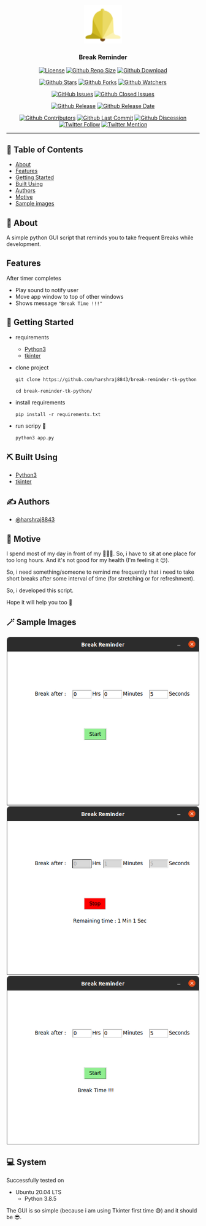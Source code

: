 <p align="center">
 <img width=100px height=100px src="icon/bell.png" alt="Break Reminder">
</p>

<h3 align="center">Break Reminder</h3>

<div align="center">

[![License](https://img.shields.io/github/license/harshraj8843/break-reminder-tk-python)](https://github.com/harshraj8843/break-reminder-tk-python/blob/master/LICENSE.md) [![Github Repo Size](https://img.shields.io/github/repo-size/harshraj8843/break-reminder-tk-python)](https://github.com/harshraj8843/break-reminder-tk-python) [![Github Download](https://img.shields.io/github/downloads/harshraj8843/break-reminder-tk-python/total)](https://github.com/harshraj8843/break-reminder-tk-python)

[![Github Stars](https://img.shields.io/github/stars/harshraj8843/break-reminder-tk-python?style=social)](https://github.com/harshraj8843/break-reminder-tk-python/stargazers) [![Github Forks](https://img.shields.io/github/forks/harshraj8843/break-reminder-tk-python?style=social)](https://github.com/harshraj8843/break-reminder-tk-python/network/members) [![Github Watchers](https://img.shields.io/github/watchers/harshraj8843/break-reminder-tk-python?style=social)](https://github.com/harshraj8843/break-reminder-tk-python/watchers)

[![GitHub Issues](https://img.shields.io/github/issues/harshraj8843/break-reminder-tk-python)](https://github.com/harshraj8843/break-reminder-tk-python/issues) [![Github Closed Issues](https://img.shields.io/github/issues-closed/harshraj8843/break-reminder-tk-python)](https://github.com/harshraj8843/break-reminder-tk-python/issues?q=is%3Aissue+is%3Aclosed)

[![Github Release](https://img.shields.io/github/v/release/harshraj8843/break-reminder-tk-python)](https://github.com/harshraj8843/break-reminder-tk-python) [![Github Release Date](https://img.shields.io/github/release-date/harshraj8843/break-reminder-tk-python)](https://github.com/harshraj8843/break-reminder-tk-python)

[![Github Contributors](https://img.shields.io/github/contributors/harshraj8843/break-reminder-tk-python)](https://github.com/harshraj8843/break-reminder-tk-python/graphs/contributors) [![Github Last Commit](https://img.shields.io/github/last-commit/harshraj8843/break-reminder-tk-python)](https://github.com/harshraj8843/break-reminder-tk-python/graphs/commit-activity) [![Github Discession](https://img.shields.io/github/discussions/harshraj8843/break-reminder-tk-python)](https://github.com/harshraj8843/break-reminder-tk-python/discussions) [![Twitter Follow](https://img.shields.io/twitter/follow/harshraj8843?style=social&label=Follow)](https://twitter.com/harshraj8843?ref_src=twsrc%5Etfw) [![Twitter Mention](https://img.shields.io/twitter/url?label=%40Mention&style=social&url=https://twitter.com/harshraj8843)](https://twitter.com/intent/tweet?screen_name=harshraj8843&ref_src=twsrc%5Etfw)

</div>

---

## 📝 Table of Contents

- [About](#about)
- [Features](feature)
- [Getting Started](#getting_started)
- [Built Using](#built_using)
- [Authors](#authors)
- [Motive](#motive)
- [Sample images](#images)

## 🧐 About <a name = "about"></a>

A simple python GUI script that reminds you to take frequent Breaks while development.

## Features <a name = "feature"></a>

After timer completes

  - Play sound to notify user
  - Move app window to top of other windows
  - Shows message ```"Break Time !!!"```

## 🏁 Getting Started <a name = "getting_started"></a>

- requirements
  - [Python3](https://www.python.org/)
  - [tkinter](https://docs.python.org/3/library/tkinter.html)

- clone project
  ```
  git clone https://github.com/harshraj8843/break-reminder-tk-python
  ```
  ```
  cd break-reminder-tk-python/
  ```
- install requirements
  ```
  pip install -r requirements.txt
  ```
- run scripy 🤖
  ```
  python3 app.py
  ```

## ⛏️ Built Using <a name = "built_using"></a>

- [Python3](https://www.python.org/)
- [tkinter](https://docs.python.org/3/library/tkinter.html)

## ✍️ Authors <a name = "authors"></a>

- [@harshraj8843](https://github.com/harshraj8843)

## 🤔 Motive <a name = "motive"></a>

I spend most of my day in front of my 🧑🏻‍💻. So, i have to sit at one place for too long hours. And it's not good for my health (I'm feeling it 😒).

So, i need something/someone to remind me frequently that i need to take short breaks after some interval of time (for stretching or for refreshment).

So, i developed this script.

Hope it will help you too 🥰

## 🪄 Sample Images <a name = "images"></a>

<p align="center">
 <img src="pic/1.png" alt="Break Reminder">

 <img src="pic/2.png" alt="Break Reminder">

 <img src="pic/3.png" alt="Break Reminder">
</p>

## 💻 System

Successfully tested on

- Ubuntu 20.04 LTS
  - Python 3.8.5

The GUI is so simple (because i am using Tkinter first time 😅) and it should be 😎.